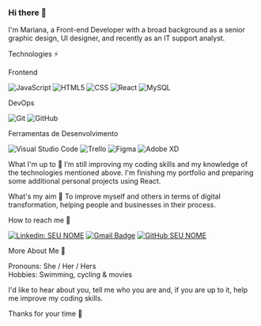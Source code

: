 ### Hi there 👋

I'm Mariana, a Front-end Developer with a broad background as a senior graphic design, UI designer, and recently as an IT support analyst.

Technologies ⚡

Frontend

  ![JavaScript](https://img.shields.io/badge/-JavaScript-333333?style=flat&logo=javascript)
  ![HTML5](https://img.shields.io/badge/-HTML5-333333?style=flat&logo=HTML5)
  ![CSS](https://img.shields.io/badge/-CSS-333333?style=flat&logo=CSS3&logoColor=1572B6)
  ![React](https://img.shields.io/badge/-React-333333?style=flat&logo=react)
  ![MySQL](https://img.shields.io/badge/-MySQL-333333?style=flat&logo=mysql)

DevOps

  ![Git](https://img.shields.io/badge/-Git-333333?style=flat&logo=git)
  ![GitHub](https://img.shields.io/badge/-GitHub-333333?style=flat&logo=github)

Ferramentas de Desenvolvimento

  ![Visual Studio Code](https://img.shields.io/badge/-Visual%20Studio%20Code-333333?style=flat&logo=visual-studio-code&logoColor=007ACC)
  ![Trello](https://img.shields.io/badge/-Trello-333333?style=flat&logo=trello&logoColor=007ACC)
  ![Figma](https://img.shields.io/badge/-Figma-333333?style=flat&logo=figma&logoColor=007ACC)
  ![Adobe XD](https://img.shields.io/badge/-Adobe%20XD-333333?style=flat&logo=adobe-xd&logoColor=007ACC)

What I'm up to 🌱
I’m still improving my coding skills and my knowledge of the technologies mentioned above. I'm finishing my portfolio and preparing some additional personal projects using React.

What's my aim 🎯
To improve myself and others in terms of digital transformation, helping people and businesses in their process.

How to reach me 📩

[![Linkedin: SEU NOME](https://img.shields.io/badge/-MarianaSolares-blue?style=flat-square&logo=Linkedin&logoColor=white&link=LINK-DO-SEU-LINKEDIN)](https://www.linkedin.com/in/marianasolares/?locale=en_US)
[![Gmail Badge](https://img.shields.io/badge/-marianasolares@gmail.com-006bed?style=flat-square&logo=Gmail&logoColor=white&link=mailto:marianasolares@gmail.com)](mailto:marianasolares@gmail.com)
[![GitHub SEU NOME]( https://img.shields.io/github/followers/MPSOLARES?label=follow&style=social)](https://github.com/mpsolares)

More About Me 👩

Pronouns: She / Her / Hers<br>
Hobbies: Swimming, cycling & movies

I'd like to hear about you, tell me who you are and, if you are up to it, help me improve my coding skills. 

Thanks for your time 🤗
